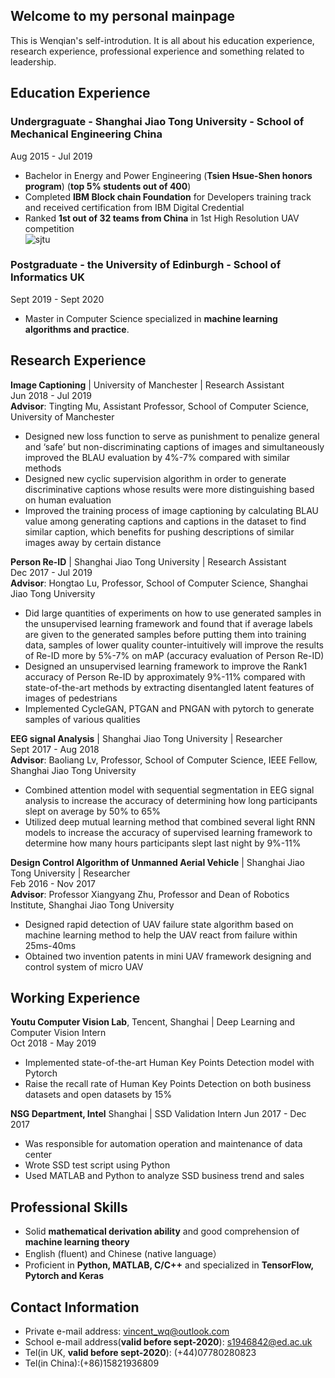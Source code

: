 ## Welcome to my personal mainpage 

This is Wenqian's self-introdution. It is all about his education experience, research experience, professional experience and something related to leadership. 

## Education Experience

### Undergraguate - Shanghai Jiao Tong University - School of Mechanical Engineering China   
Aug 2015 - Jul 2019
* Bachelor in Energy and Power Engineering (__Tsien Hsue-Shen honors program__) (__top 5% students out of 400__)
* Completed __IBM Block chain Foundation__ for Developers training track and received certification from IBM Digital Credential
* Ranked __1st out of 32 teams from China__ in 1st High Resolution UAV competition   
  ![sjtu](robinwenqian.github.io/images/sjtu.jpeg)

### Postgraduate - the University of Edinburgh - School of Informatics UK   
Sept 2019 - Sept 2020
* Master in Computer Science specialized in __machine learning algorithms and practice__.

## Research Experience
**Image Captioning** | University of Manchester | Research Assistant       
Jun 2018 - Jul 2019   
**Advisor**: Tingting Mu, Assistant Professor, School of Computer Science, University of Manchester
* Designed new loss function to serve as punishment to penalize general and ‘safe’ but non-discriminating captions of images and simultaneously improved the BLAU evaluation by 4%-7% compared with similar methods
* Designed new cyclic supervision algorithm in order to generate discriminative captions whose results were more distinguishing based on human evaluation
* Improved the training process of image captioning by calculating BLAU value among generating captions and captions in the dataset to find similar caption, which benefits for pushing descriptions of similar images away by certain distance


**Person Re-ID** | Shanghai Jiao Tong University | Research Assistant      
Dec 2017 - Jul 2019   
**Advisor**: Hongtao Lu, Professor, School of Computer Science, Shanghai Jiao Tong University
* Did large quantities of experiments on how to use generated samples in the unsupervised learning framework and found that if average labels are given to the generated samples before putting them into training data, samples of lower quality counter-intuitively will improve the results of Re-ID more by 5%-7% on mAP (accuracy evaluation of Person Re-ID)
* Designed an unsupervised learning framework to improve the Rank1 accuracy of Person Re-ID by approximately 9%-11% compared with state-of-the-art methods by extracting disentangled latent features of images of pedestrians
* Implemented CycleGAN, PTGAN and PNGAN with pytorch to generate samples of various qualities


**EEG signal Analysis** | Shanghai Jiao Tong University | Researcher   
Sept 2017 - Aug 2018  
**Advisor**: Baoliang Lv, Professor, School of Computer Science, IEEE Fellow, Shanghai Jiao Tong University
* Combined attention model with sequential segmentation in EEG signal analysis to increase the accuracy of determining how long participants slept on average by 50% to 65%
* Utilized deep mutual learning method that combined several light RNN models to increase the accuracy of supervised learning framework to determine how many hours participants slept last night by 9%-11%


**Design Control Algorithm of Unmanned Aerial Vehicle** | Shanghai Jiao Tong University | Researcher    
Feb 2016 - Nov 2017   
**Advisor**: Professor Xiangyang Zhu, Professor and Dean of Robotics Institute, Shanghai Jiao Tong University
* Designed rapid detection of UAV failure state algorithm based on machine learning method to help the UAV react from failure within 25ms-40ms
* Obtained two invention patents in mini UAV framework designing and control system of micro UAV

## Working Experience
**Youtu Computer Vision Lab**, Tencent, Shanghai | Deep Learning and Computer Vision Intern     
Oct 2018 - May 2019
* Implemented state-of-the-art Human Key Points Detection model with Pytorch
* Raise the recall rate of Human Key Points Detection on both business datasets and open datasets by 15%


**NSG Department, Intel** Shanghai | SSD Validation Intern
Jun 2017 - Dec 2017
* Was responsible for automation operation and maintenance of data center
* Wrote SSD test script using Python
* Used MATLAB and Python to analyze SSD business trend and sales

## Professional Skills
* Solid **mathematical derivation ability** and good comprehension of **machine learning theory**
* English (fluent) and Chinese (native language）
* Proficient in **Python, MATLAB, C/C++** and specialized in **TensorFlow, Pytorch and Keras**

## Contact Information
* Private e-mail address: vincent_wq@outlook.com
* School e-mail address(**valid before sept-2020**): s1946842@ed.ac.uk
* Tel(in UK, **valid before sept-2020**): (+44)07780280823
* Tel(in China):(+86)15821936809
